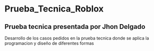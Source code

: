 # Prueba_Tecnica_Roblox
## Prueba tecnica presentada por Jhon Delgado
Desarrollo de los casos pedidos en la prueba tecnica donde se aplica la programacion y diseño de diferentes formas
